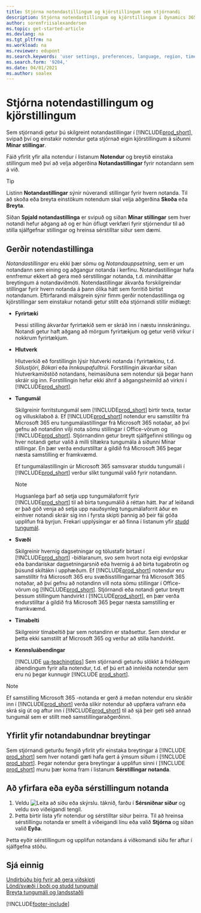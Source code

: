 ```yaml
---
title: Stjórna notendastillingum og kjörstillingum sem stjórnandi
description: Stjórna notendastillingum og kjörstillingum í Dynamics 365 Business Central.
author: sorenfriisalexandersen
ms.topic: get-started-article
ms.devlang: na
ms.tgt_pltfrm: na
ms.workload: na
ms.reviewer: edupont
ms.search.keywords: 'user settings, preferences, language, region, time zone, regional settings'
ms.search.form: '9204,'
ms.date: 04/01/2021
ms.author: soalex
---
```

# <a name="manage-user-settings-and-preferences"></a><a name="manage-user-settings-and-preferences"></a>Stjórna notendastillingum og kjörstillingum

Sem stjórnandi getur þú skilgreint notandastillingar í [!INCLUDE[prod_short](includes/prod_short.md)], svipað því og einstakir notendur geta stjórnað eigin kjörstillingum á síðunni **Mínar stillingar**.  

Fáið yfirlit yfir alla notendur í listanum **Notendur** og breytið einstaka stillingum með því að velja aðgerðina **Notandastillingar** fyrir notandann sem á við.

> [!TIP]
> Listinn **Notandastillingar** sýnir núverandi stillingar fyrir hvern notanda. Til að skoða eða breyta einstökum notendum skal velja aðgerðina **Skoða** eða **Breyta**.

Síðan **Spjald notandastillinga** er svipuð og síðan **Mínar stillingar** sem hver notandi hefur aðgang að og er hún öflugt verkfæri fyrir stjórnendur til að stilla sjálfgefnar stillingar og hreinsa sérstilltar síður sem dæmi.  

## <a name="types-of-user-settings"></a><a name="types-of-user-settings"></a>Gerðir notendastillinga

*Notandastillingar* eru ekki þær sömu og *Notandauppsetning*, sem er um notandann sem eining og aðgangur notanda í kerfinu. Notandastillingar hafa ennfremur ekkert að gera með sérstillingar notanda, t.d. minniháttar breytingum á notandaviðmóti. Notendastillingar ákvarða forskilgreindar  stillingar fyrir hvern notanda á þann ólíka hátt sem forritið birtist notandanum. Eftirfarandi málsgrein sýnir fimm gerðir notendastillinga og kjörstillingar sem einstakur notandi getur stillt eða stjórnandi stillir miðlægt:

* **Fyrirtæki**  

  Þessi stilling ákvarðar fyrirtækið sem er skráð inn í næstu innskráningu. Notandi getur haft aðgang að mörgum fyrirtækjum og getur verið virkur í nokkrum fyrirtækjum.

* **Hlutverk**  

  Hlutverkið eð forstillingin lýsir hlutverki notanda í fyrirtækinu, t.d. *Sölustjóri*, *Bókari* eða *Innkaupafulltrúi*. Forstillingin ákvarðar síðan hlutverkamiðstöð notandans, heimasíðuna sem notendur sjá þegar hann skráir sig inn. Forstillingin hefur ekki áhrif á aðgangsheimild að virkni í [!INCLUDE[prod_short](includes/prod_short.md)].  

* **Tungumál**  

  Skilgreinir forritstungumál sem [!INCLUDE[prod_short](includes/prod_short.md)] birtir texta, textar og villuskilaboð á. Ef [!INCLUDE[prod_short](includes/prod_short.md)] notendur eru samstilltir frá Microsoft 365 eru tungumálastillingar frá Microsoft 365 notaðar, að því gefnu að notandinn vilji nota sömu stillingar í Office-vörum og [!INCLUDE[prod_short](includes/prod_short.md)]. Stjórnandinn getur breytt sjálfgefinni stillingu og hver notandi getur valið á milli tiltækra tungumála á síðunni Mínar stillingar. En þær verða endurstilltar á gildið frá Microsoft 365 þegar næsta samstilling er framkvæmd.

  Ef tungumálastillingin úr Microsoft 365 samsvarar studdu tungumáli í [!INCLUDE[prod_short](includes/prod_short.md)] verður slíkt tungumál valið fyrir notandann.  

  > [!NOTE]
  > Hugsanlega þarf að setja upp tungumálaforrit fyrir [!INCLUDE[prod_short](includes/prod_short.md)] til að birta tungumálið á réttan hátt. Þar af leiðandi er það góð venja að setja upp nauðsynleg tungumálaforrit áður en einhver notandi skráir sig inn í fyrsta skipti þannig að þeir fái góða upplifun frá byrjun. Frekari upplýsingar er að finna í listanum yfir [studd tungumál](/dynamics365/business-central/dev-itpro/compliance/apptest-countries-and-translations).  
  
* **Svæði**  

  Skilgreinir hvernig dagsetningar og tölustafir birtast í [!INCLUDE[prod_short](includes/prod_short.md)] -biðlaranum, svo sem hvort nota eigi evrópskar eða bandarískar dagsetningarsnið eða hvernig á að birta tugabrotin og þúsund skiltákn í upphæðum. Ef [!INCLUDE[prod_short](includes/prod_short.md)] notendur eru samstilltir frá Microsoft 365 eru svæðisstillingarnar frá Microsoft 365 notaðar, að því gefnu að notandinn vill nota sömu stillingar í Office-vörum og [!INCLUDE[prod_short](includes/prod_short.md)]. Stjórnandi eða notandi getur breytt þessum stillingum handvirkt í [!INCLUDE[prod_short](includes/prod_short.md)], en þær verða endurstilltar á gildið frá Microsoft 365 þegar næsta samstilling er framkvæmd.

* **Tímabelti**  

  Skilgreinir tímabeltið þar sem notandinn er staðsettur. Sem stendur er þetta ekki samstillt af Microsoft 365 og verður að stilla handvirkt.  

* **Kennsluábendingar**

  [!INCLUDE [ua-teachingtips](includes/ua-teachingtips.md)] Sem stjórnandi geturðu slökkt á fróðlegum ábendingum fyrir alla notendur, t.d. ef þú ert að innleiða notendur sem eru nú þegar kunnugir [!INCLUDE [prod_short](includes/prod_short.md)].  

> [!NOTE]
> Ef samstilling Microsoft 365 -notanda er gerð á meðan notendur eru skráðir inn í [!INCLUDE[prod_short](includes/prod_short.md)] verða slíkir notendur að uppfæra vafrann eða skrá sig út og aftur inn í [!INCLUDE[prod_short](includes/prod_short.md)] til að sjá þeir geti séð annað tungumál sem er stillt með samstillingaraðgerðinni.

## <a name="overview-of-all-user-specific-changes"></a><a name="overview-of-all-user-specific-changes"></a>Yfirlit yfir notandabundnar breytingar

Sem stjórnandi geturðu fengið yfirlit yfir einstaka breytingar á [!INCLUDE [prod_short](includes/prod_short.md)] sem hver notandi gæti hafa gert á ýmsum síðum í [!INCLUDE [prod_short](includes/prod_short.md)]. Þegar notendur gera breytingar á upplifun sinni í [!INCLUDE [prod_short](includes/prod_short.md)] munu þær koma fram í listanum **Sérstillingar notanda**. <!--Administrators can also set these settings for users before they log in the first time, so users do not have to do it themselves, providing them a better *getting started* experience.-->

<!-- >[!NOTE]
> User personalizations do not have anything to do with the *personal* lightweight changes a user can make to the user experience.-->

## <a name="to-review-or-delete-user-personalizations"></a><a name="to-review-or-delete-user-personalizations"></a>Að yfirfara eða eyða sérstillingum notanda

1. Veldu ![Leita að síðu eða skýrslu.](media/ui-search/search_small.png "Leit að síðu eða skýrslu tákn") táknið, farðu í **Sérsniðnar síður** og veldu svo viðeigandi tengil.
2. Þetta birtir lista yfir notendur og sérstilltar síður þeirra. Til að hreinsa sérstillingu notanda er smellt á viðeigandi línu eða valið **Stjórna** og síðan valið **Eyða**.

Þetta eyðir sérstillingum og upplifun notandans á viðkomandi síðu fer aftur í sjálfgefna stöðu.

## <a name="see-also"></a><a name="see-also"></a>Sjá einnig

[Undirbúðu þig fyrir að gera viðskipti](ui-get-ready-business.md)  
[Lönd/svæði í boði og studd tungumál](/dynamics365/business-central/dev-itpro/compliance/apptest-countries-and-translations)  
[Breyta tungumáli og landsstaðli](about-locale-language.md)  

[!INCLUDE[footer-include](includes/footer-banner.md)]
